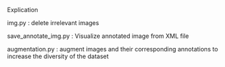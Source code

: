 Explication 

img.py : delete irrelevant images 

save_annotate_img.py : Visualize annotated image from XML file

augmentation.py : augment images and their corresponding annotations to increase the diversity of the dataset

